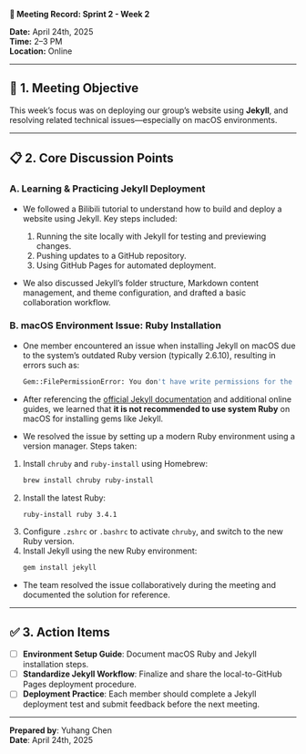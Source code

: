 **📅 Meeting Record: Sprint 2 - Week 2**

**Date:** April 24th, 2025  
**Time:** 2–3 PM  
**Location:** Online  

---

## 🎯 1. Meeting Objective  
This week’s focus was on deploying our group’s website using **Jekyll**, and resolving related technical issues—especially on macOS environments.

---

## 📋 2. Core Discussion Points

### A. Learning & Practicing Jekyll Deployment  
- We followed a Bilibili tutorial to understand how to build and deploy a website using Jekyll. Key steps included:  
  1. Running the site locally with Jekyll for testing and previewing changes.  
  2. Pushing updates to a GitHub repository.  
  3. Using GitHub Pages for automated deployment.  

- We also discussed Jekyll’s folder structure, Markdown content management, and theme configuration, and drafted a basic collaboration workflow.

### B. macOS Environment Issue: Ruby Installation  
- One member encountered an issue when installing Jekyll on macOS due to the system’s outdated Ruby version (typically 2.6.10), resulting in errors such as:
  ```bash
  Gem::FilePermissionError: You don't have write permissions for the /Library/Ruby/Gems/... directory
  ```

- After referencing the [official Jekyll documentation](https://jekyllrb.com/docs/installation/macos/) and additional online guides, we learned that **it is not recommended to use system Ruby** on macOS for installing gems like Jekyll.

- We resolved the issue by setting up a modern Ruby environment using a version manager. Steps taken:
1. Install `chruby` and `ruby-install` using Homebrew:  
   ```bash
   brew install chruby ruby-install
   ```
2. Install the latest Ruby:  
   ```bash
   ruby-install ruby 3.4.1
   ```
3. Configure `.zshrc` or `.bashrc` to activate `chruby`, and switch to the new Ruby version.  
4. Install Jekyll using the new Ruby environment:  
   ```bash
   gem install jekyll
   ```

- The team resolved the issue collaboratively during the meeting and documented the solution for reference.

---

## ✅ 3. Action Items  
- [ ] **Environment Setup Guide**: Document macOS Ruby and Jekyll installation steps.  
- [ ] **Standardize Jekyll Workflow**: Finalize and share the local-to-GitHub Pages deployment procedure.  
- [ ] **Deployment Practice**: Each member should complete a Jekyll deployment test and submit feedback before the next meeting.

---

**Prepared by**: Yuhang Chen  
**Date**: April 24th, 2025  
